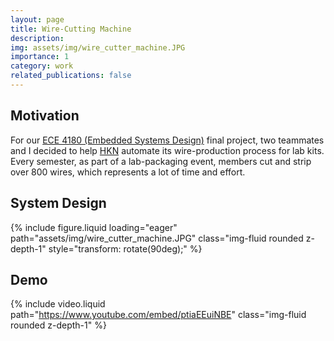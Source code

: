 ```yaml
---
layout: page
title: Wire-Cutting Machine
description: 
img: assets/img/wire_cutter_machine.JPG
importance: 1
category: work
related_publications: false
---
```


## Motivation
For our [ECE 4180 (Embedded Systems Design)](https://ece.gatech.edu/courses/ece4180) final project, two teammates and I decided to help [HKN](https://hkn.gtorg.gatech.edu/) automate its wire-production process for lab kits. Every semester, as part of a lab-packaging event, members cut and strip over 800 wires, which represents a lot of time and effort.

## System Design
{% include figure.liquid loading="eager" path="assets/img/wire_cutter_machine.JPG" class="img-fluid rounded z-depth-1" style="transform: rotate(90deg);" %}

## Demo
{% include video.liquid path="https://www.youtube.com/embed/ptiaEEuiNBE" class="img-fluid rounded z-depth-1" %}
